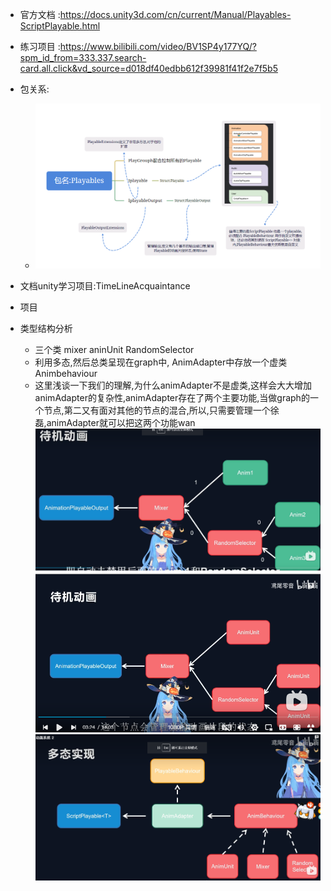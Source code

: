 + 官方文档 :https://docs.unity3d.com/cn/current/Manual/Playables-ScriptPlayable.html

+ 练习项目 :https://www.bilibili.com/video/BV1SP4y177YQ/?spm_id_from=333.337.search-card.all.click&vd_source=d018df40edbb612f39981f41f2e7f5b5
+ 包关系:
  + ![](2023-02-28-14-40-20.png) 

+ 文档unity学习项目:TimeLineAcquaintance


+ 项目
+ 类型结构分析
  + 三个类 mixer aninUnit RandomSelector
  + 利用多态,然后总类呈现在graph中, AnimAdapter中存放一个虚类Animbehaviour
  + 这里浅谈一下我们的理解,为什么animAdapter不是虚类,这样会大大增加animAdapter的复杂性,animAdapter存在了两个主要功能,当做graph的一个节点,第二又有面对其他的节点的混合,所以,只需要管理一个徐磊,animAdapter就可以把这两个功能wan
  ![](2023-02-28-20-45-05.png)
![](2023-02-28-20-45-47.png)
![](2023-02-28-20-47-23.png)